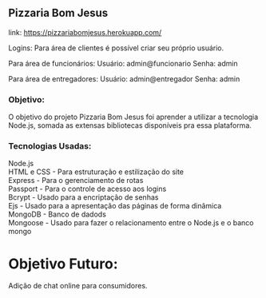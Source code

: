 ## Pizzaria Bom Jesus
link: https://pizzariabomjesus.herokuapp.com/

Logins:
Para área de clientes é possível criar seu próprio usuário.

Para área de funcionários:
Usuário: admin@funcionario
Senha: admin

Para área de entregadores:
Usuário: admin@entregador
Senha: admin

### Objetivo:
O objetivo do projeto Pizzaria Bom Jesus foi aprender a utilizar a tecnologia Node.js, somada as extensas bibliotecas disponíveis pra essa plataforma.

### Tecnologias Usadas:
Node.js<br>
HTML e CSS - Para estruturação e estilização do site<br>
Express - Para o gerenciamento de rotas<br>
Passport - Para o controle de acesso aos logins<br>
Bcrypt - Usado para a encriptação de senhas<br>
Ejs - Usado para a apresentação das páginas de forma dinâmica<br>
MongoDB - Banco de dadods<br>
Mongoose - Usado para fazer o relacionamento entre o Node.js e o banco mongo<br>

# Objetivo Futuro:
Adição de chat online para consumidores.
